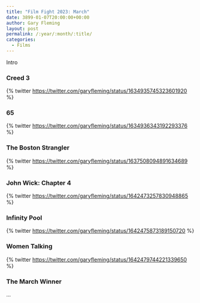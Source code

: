 ```yaml
---
title: "Film Fight 2023: March"
date: 3899-01-07T20:00:00+00:00
author: Gary Fleming
layout: post
permalink: /:year/:month/:title/
categories:
  - Films
---
```


Intro

### Creed 3

{% twitter https://twitter.com/garyfleming/status/1634935745323601920 %}

### 65

{% twitter https://twitter.com/garyfleming/status/1634936343192293376 %}

### The Boston Strangler

{% twitter https://twitter.com/garyfleming/status/1637508094891634689 %}

### John Wick: Chapter 4

{% twitter https://twitter.com/garyfleming/status/1642473257830948865 %}

### Infinity Pool

{% twitter https://twitter.com/garyfleming/status/1642475873189150720 %}

### Women Talking

{% twitter https://twitter.com/garyfleming/status/1642479744221339650 %}



### The March Winner

...
